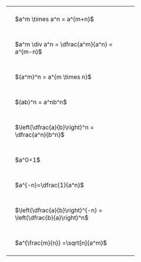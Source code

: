 ---
---

#  
<br>
<style type="text/css">
#T_0c0e8 th.col_heading {
  text-align: left;
  font-size: 1em;
}
#T_0c0e8 td {
  text-align: left;
  font-size: 1em;
  padding: 1.5em;
}
#T_0c0e8_row0_col0, #T_0c0e8_row1_col0, #T_0c0e8_row2_col0, #T_0c0e8_row3_col0, #T_0c0e8_row4_col0, #T_0c0e8_row5_col0, #T_0c0e8_row6_col0, #T_0c0e8_row7_col0, #T_0c0e8_row8_col0 {
  width: 300px;
  white-space: pre-wrap;
}
</style>
<table id="T_0c0e8">
  <thead>
  </thead>
  <tbody>
    <tr>
      <td id="T_0c0e8_row0_col0" class="data row0 col0" >$a^m \times a^n = a^{m+n}$</td>
    </tr>
    <tr>
      <td id="T_0c0e8_row1_col0" class="data row1 col0" >$a^m \div a^n = \dfrac{a^m}{a^n} = a^{m-n}$</td>
    </tr>
    <tr>
      <td id="T_0c0e8_row2_col0" class="data row2 col0" >$(a^m)^n = a^{m \times n}$</td>
    </tr>
    <tr>
      <td id="T_0c0e8_row3_col0" class="data row3 col0" >$(ab)^n = a^nb^n$</td>
    </tr>
    <tr>
      <td id="T_0c0e8_row4_col0" class="data row4 col0" >$\left(\dfrac{a}{b}\right)^n = \dfrac{a^n}{b^n}$</td>
    </tr>
    <tr>
      <td id="T_0c0e8_row5_col0" class="data row5 col0" >$a^0=1$</td>
    </tr>
    <tr>
      <td id="T_0c0e8_row6_col0" class="data row6 col0" >$a^{-n}=\dfrac{1}{a^n}$</td>
    </tr>
    <tr>
      <td id="T_0c0e8_row7_col0" class="data row7 col0" >$\left(\dfrac{a}{b}\right)^{-n} = \left(\dfrac{b}{a}\right)^n$</td>
    </tr>
    <tr>
      <td id="T_0c0e8_row8_col0" class="data row8 col0" >$a^{\frac{m}{n}} =\sqrt[n]{a^m}$</td>
    </tr>
  </tbody>
</table>
